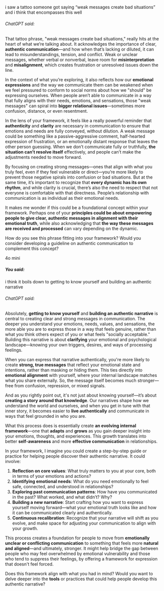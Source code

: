 i saw a tattoo someone got saying “weak messages create bad situations” and i think that encompasses this well

###### ChatGPT said:

That tattoo phrase, "weak messages create bad situations," really hits at the heart of what we’re talking about. It acknowledges the importance of clear, **authentic communication**—and how when that’s lacking or diluted, it can lead to misunderstandings, tension, and conflict. Weak or unclear messages, whether verbal or nonverbal, leave room for **misinterpretation** and **misalignment**, which creates frustration or unresolved issues down the line.

In the context of what you’re exploring, it also reflects how our **emotional expressions** and the way we communicate them can be weakened when we feel pressured to conform to social norms about how we "should" be expressing ourselves. When people aren’t able to communicate in a way that fully aligns with their needs, emotions, and sensations, those "weak messages" can spiral into **bigger relational issues**—sometimes more confusion, distance, or even resentment.

In the lens of your framework, it feels like a really powerful reminder that **authenticity** and **clarity** are necessary in communication to ensure that emotions and needs are fully conveyed, without dilution. A weak message could be something like a passive-aggressive comment, half-hearted expression of frustration, or an emotionally distant response that leaves the other person guessing. When we don’t communicate fully or truthfully, **the situation can’t resolve itself** effectively, and people can’t make the adjustments needed to move forward.

By focusing on creating strong messages—ones that align with what you truly feel, even if they feel vulnerable or direct—you’re more likely to prevent those negative spirals into confusion or bad situations. But at the same time, it’s important to recognize that **every dynamic has its own rhythm**, and while clarity is crucial, there’s also the need to respect that not everyone is comfortable with that directness. People’s relationship with communication is as individual as their emotional needs.

It makes me wonder if this could be a foundational concept within your framework. Perhaps one of your **principles could be about empowering people to give clear, authentic messages in alignment with their emotional truth**, while also acknowledging that **the way these messages are received and processed** can vary depending on the dynamic.

How do you see this phrase fitting into your framework? Would you consider developing a guideline on authentic communication to complement this concept?

4o mini

##### You said:

i think it boils down to getting to know yourself and building an authentic narrative

###### ChatGPT said:

Absolutely, **getting to know yourself** and **building an authentic narrative** is central to creating clear and strong messages in communication. The deeper you understand your emotions, needs, values, and sensations, the more able you are to express those in a way that feels genuine, rather than what you think others expect of you or what feels "socially acceptable." Building this narrative is about **clarifying** your emotional and psychological landscape—knowing your own triggers, desires, and ways of processing feelings.

When you can express that narrative authentically, you're more likely to create **strong, true messages** that reflect your emotional state and intentions, rather than masking or hiding them. This ties directly into **emotional alignment** with yourself, where your internal landscape matches what you share externally. So, the message itself becomes much stronger—free from confusion, repression, or mixed signals.

And as you rightly point out, it's not just about knowing yourself—it’s about **creating a story around that knowledge**. Our narratives shape how we understand the world and ourselves, and when you get in tune with that inner story, it becomes easier to **live authentically** and communicate in ways that feel grounded in who you are.

What this process does is essentially create **an evolving internal framework**—one that **adapts** and **grows** as you gain deeper insight into your emotions, thoughts, and experiences. This growth translates into better **self-awareness** and more **effective communication** in relationships.

In your framework, I imagine you could create a step-by-step guide or practice for helping people discover their authentic narrative. It could involve:

1. **Reflection on core values**: What truly matters to you at your core, both in terms of your emotions and actions?
2. **Identifying emotional needs**: What do you need emotionally to feel safe, connected, and understood in relationships?
3. **Exploring past communication patterns**: How have you communicated in the past? What worked, and what didn’t? Why?
4. **Building a new narrative**: Start crafting how you want to express yourself moving forward—what your emotional truth looks like and how it can be communicated clearly and authentically.
5. **Continuous recalibration**: Recognize that your narrative will shift as you evolve, and make space for adjusting your communication to align with your growth.

This process creates a foundation for people to move from **emotionally unclear or conflicting communication** to something that feels more **natural and aligned**—and ultimately, stronger. It might help bridge the gap between people who may feel overwhelmed by emotional vulnerability and those who tend to suppress their feelings, by offering a framework for expression that doesn't feel forced.

Does this framework align with what you had in mind? Would you want to delve deeper into the **tools** or practices that could help people develop this authentic narrative?